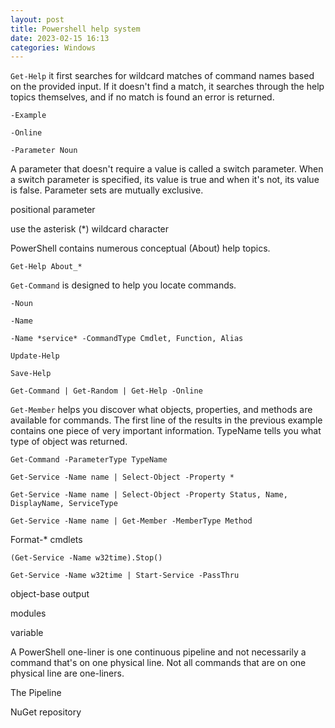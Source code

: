 ```yaml
---
layout: post
title: Powershell help system 
date: 2023-02-15 16:13
categories: Windows
---
```


`Get-Help` it first searches for wildcard matches of command names based on the provided input. If it doesn't find a match, it searches through the help topics themselves, and if no match is found an error is returned.

`-Example`

`-Online`

`-Parameter Noun`

A parameter that doesn't require a value is called a switch parameter. When a switch parameter is specified, its value is true and when it's not, its value is false.
Parameter sets are mutually exclusive. 

positional parameter 

use the asterisk (*) wildcard character

PowerShell contains numerous conceptual (About) help topics.

`Get-Help About_*`

`Get-Command` is designed to help you locate commands.

`-Noun`

`-Name`

`-Name *service* -CommandType Cmdlet, Function, Alias`

`Update-Help`

`Save-Help`

`Get-Command | Get-Random | Get-Help -Online`

`Get-Member` helps you discover what objects, properties, and methods are available for commands.
The first line of the results in the previous example contains one piece of very important information. TypeName tells you what type of object was returned. 

`Get-Command -ParameterType TypeName`

`Get-Service -Name name | Select-Object -Property *`

`Get-Service -Name name | Select-Object -Property Status, Name, DisplayName, ServiceType`

`Get-Service -Name name | Get-Member -MemberType Method`

Format-* cmdlets

`(Get-Service -Name w32time).Stop()`

`Get-Service -Name w32time | Start-Service -PassThru`

object-base output

modules

variable

A PowerShell one-liner is one continuous pipeline and not necessarily a command that's on one physical line. Not all commands that are on one physical line are one-liners.

The Pipeline

NuGet repository